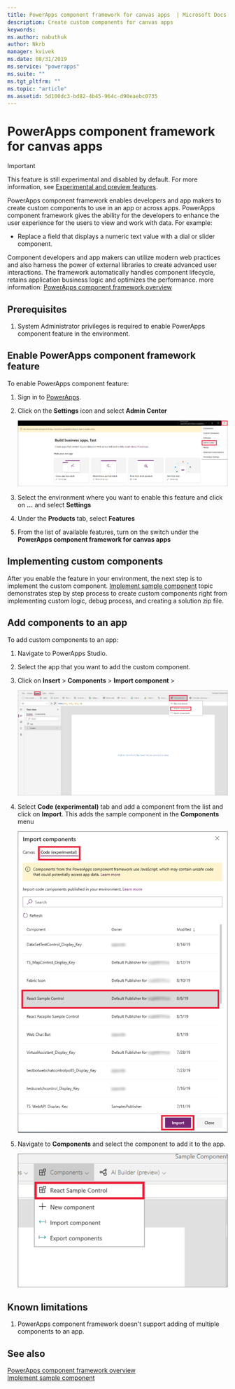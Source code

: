 ```yaml
---
title: PowerApps component framework for canvas apps  | Microsoft Docs
description: Create custom components for canvas apps
keywords:
ms.author: nabuthuk
author: Nkrb
manager: kvivek
ms.date: 08/31/2019
ms.service: "powerapps"
ms.suite: ""
ms.tgt_pltfrm: ""
ms.topic: "article"
ms.assetid: 5d100dc3-bd82-4b45-964c-d90eaebc0735
---
```


# PowerApps component framework for canvas apps

> [!IMPORTANT]
> This feature is still experimental and disabled by default. For more information, see [Experimental and preview features](working-with-experimental.md).

PowerApps component framework enables developers and app makers to create custom components to use in an app or across apps. PowerApps component framework gives the ability for the developers to enhance the user experience for the users to view and work with data. For example:

- Replace a field that displays a numeric text value with a dial or slider component.

Component developers and app makers can utilize modern web practices and also harness the power of external libraries to create advanced user interactions. The framework automatically handles component lifecycle, retains application business logic and optimizes the performance. more information: [PowerApps component framework overview](overview.md) 

## Prerequisites

1. System Administrator privileges is required to enable PowerApps component feature in the environment.


## Enable PowerApps component framework feature

To enable PowerApps component feature:

1. Sign in to [PowerApps](https://powerapps.microsoft.com/en-us/).

2. Click on the **Settings** icon and select **Admin Center**
    
    ![Settings admin center](media/select-admin-center-from-settings.png "Settings admin center") 

3. Select the environment where you want to enable this feature and click on **...** and select **Settings**

4. Under the **Products** tab, select **Features**

5. From the list of available features, turn on the switch under the **PowerApps component framework for canvas apps**

## Implementing custom components

After you enable the feature in your environment, the next step is to implement the custom component. [Implement sample component](implementing-controls-using-typescript.md) topic demonstrates step by step process to create custom components right from implementing custom logic, debug process, and creating a solution zip file.

## Add components to an app

To add custom components to an app:

1. Navigate to PowerApps Studio.
2. Select the app that you want to add the custom component.
3. Click on **Insert** > **Components** > **Import component** > 
 
    ![Insert components](media/insert-components-import.png "Insert components")

4. Select **Code (experimental)** tab and add a component from the list and click on **Import**. This adds the sample component in the **Components** menu

    ![Import sample component](media/import-component-add-sample-component.png "Insert sample component")

5. Navigate to **Components** and select the component to add it to the app.

   ![Add sample component](media/add-sample-component-from-list.png "Add sample component")

## Known limitations

1. PowerApps component framework doesn't support adding of multiple components to an app.

## See also


[PowerApps component framework overview](overview.md)<br/>
[Implement sample component](implementing-controls-using-typescript.md)
<!--[Capabilities and limitations of PowerApps component framework for canvas apps](capabilities-and-limitations-for-canvas-apps.md)-->